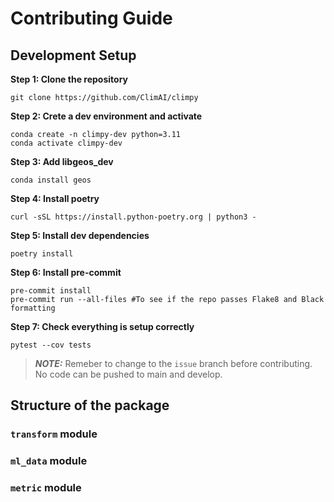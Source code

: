 # Contributing Guide

## Development Setup

**Step 1: Clone the repository**

```
git clone https://github.com/ClimAI/climpy
```

**Step 2: Crete a dev environment and activate**

```
conda create -n climpy-dev python=3.11
conda activate climpy-dev
```

**Step 3: Add libgeos_dev**
```
conda install geos
```

**Step 4: Install poetry**
```
curl -sSL https://install.python-poetry.org | python3 -
```

**Step 5: Install dev dependencies**
```
poetry install
```

**Step 6: Install pre-commit**
```
pre-commit install
pre-commit run --all-files #To see if the repo passes Flake8 and Black formatting 
```
**Step 7: Check everything is setup correctly**
```
pytest --cov tests
```
> **_NOTE:_**  Remeber to change to the `issue` branch before contributing. No code can be pushed to main and develop.

## Structure of the package

### `transform` module

### `ml_data` module

### `metric` module


